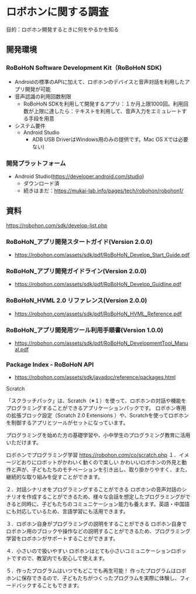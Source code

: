 # ロボホンに関する調査
目的：ロボホン開発するときに何をやるかを知る

## 開発環境
### RoBoHoN Software Development Kit（RoBoHoN SDK)
- Androidの標準のAPIに加えて、ロボホンのデバイスと音声対話を利用したアプリ開発が可能
- 音声認識の利用回数制限
  - RoBoHoN SDKを利用して開発するアプリ：１か月上限1000回。利用回数が上限に達したら：テキストを利用して、音声入力をエミュレートする手段を用意
- システム要件
  - Android Studio
    - ADB USB DriverはWindows用のみの提供です。Mac OS Xでは必要ない)

### 開発プラットフォーム
- Android Studio(https://developer.android.com/studio)
  - ダウンロード済
  - 続きはまだ：https://mukai-lab.info/pages/tech/robohon/robohon1/

## 資料
https://robohon.com/sdk/develop-list.php

### RoBoHoN_アプリ開発スタートガイド(Version 2.0.0)
- https://robohon.com/assets/sdk/pdf/RoBoHoN_Develop_Start_Guide.pdf

### RoBoHoN_アプリ開発ガイドライン(Version 2.0.0)
- https://robohon.com/assets/sdk/pdf/RoBoHoN_Develop_Guidline.pdf

### RoBoHoN_HVML 2.0 リファレンス(Version 2.0.0)
- https://robohon.com/assets/sdk/pdf/RoBoHoN_HVML_Reference.pdf

### RoBoHoN_アプリ開発用ツール利用手順書(Version 1.0.0)
- https://robohon.com/assets/sdk/pdf/RoBoHoN_DevelopmentTool_Manual.pdf

### Package Index - RoBoHoN API
- https://robohon.com/assets/sdk/javadoc/reference/packages.html

Scratch

「スクラッチパック」は、Scratch（※１）を使って、ロボホンの対話や機能をプログラミングすることができるアプリケーションパックです。
ロボホン専用の拡張ブロック設定（Scratch 2.0 Extensions ）や、Scratchを使ってロボホンを制御するアプリとツールがセットになっています。

プログラミングを始めた方の基礎学習や、小中学生のプログラミング教育に活用いただけます。


 ロボホンでプログラミング学習
 https://robohon.com/co/scratch.php
１．イメージどおりにロボットがかわいく動くので楽しい
かわいいロボホンの外見と動作と声が、子どもたちのモチベーションを引き出し、取り掛かりやすく、また、継続的な取り組みを促すことができます。

２．対話シナリオをプログラミングすることができる
ロボホンの音声対話のシナリオを作成することができるため、様々な会話を想定したプログラミングができると同時に、子どもたちのコミュニケーション能力も養えます。英語・中国語にも対応しているため、言語学習にも活用できます。

３．ロボホン自身がプログラミングの説明をすることができる
ロボホン自身でロボホン用のブロックや操作などの説明することができるため、プログラミング学習をロボホンがサポートすることができます。

４．小さいので扱いやすい
ロボホンはとても小さいコミュニケーションロボットですので、教室内でも安心して使えます。

５．作ったプログラムはいつでもどこでも再生可能！
作ったプログラムはロボホンに保存できるので、子どもたちがつくったプログラムを実際に体験し、フィードバックすることもできます。
